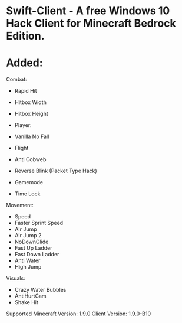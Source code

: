 # Swift-Client - A free Windows 10 Hack Client for Minecraft Bedrock Edition.

# Added:

Combat:
- Rapid Hit
- Hitbox Width
- Hitbox Height

- Player:
- Vanilla No Fall
- Flight
- Anti Cobweb
- Reverse Blink (Packet Type Hack)
- Gamemode 
- Time Lock

Movement:
- Speed
- Faster Sprint Speed
- Air Jump
- Air Jump 2
- NoDownGlide
- Fast Up Ladder
- Fast Down Ladder
- Anti Water
- High Jump

Visuals:
- Crazy Water Bubbles
- AntiHurtCam
- Shake Hit

Supported Minecraft Version: 1.9.0
Client Version: 1.9.0-B10
